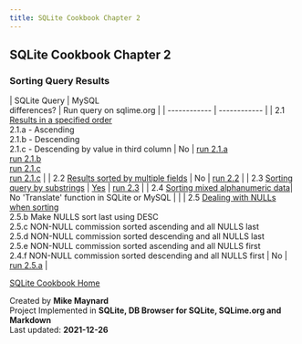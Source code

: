 ```yaml
---
title: SQLite Cookbook Chapter 2
---
```

## SQLite Cookbook Chapter 2

### Sorting Query Results

| SQLite Query        | MySQL<BR>differences? | Run query on sqlime.org |
| ------------ | ------------ |
| 2.1 [Results in a specified order](https://github.com/bibliodatos/SQLite_Cookbook/blob/main/chapter_2/2.1.sql)<BR>  2.1.a  - Ascending<BR>  2.1.b - Descending<BR>  2.1.c - Descending by value in third column | No | [run 2.1.a](https://sqlime.org/#gist:d4c9c5d7fde993304b59fdb51059701f)<BR>[run 2.1.b](https://sqlime.org/#gist:6c6cc239ea780bd808948c2f6e8a02ed)<BR>[run 2.1.c](https://sqlime.org/#gist:e5943e9e3bb4d1304d850e3693b48272)<BR>[run 2.1.c](https://sqlime.org/#gist:e5943e9e3bb4d1304d850e3693b48272) |
| 2.2 [Results sorted by multiple fields](https://github.com/bibliodatos/SQLite_Cookbook/blob/main/chapter_2/2.2.sql) | No | [run 2.2](https://sqlime.org/#gist:d0d5f1ff743bf98c628efc437c906102) |
| 2.3 [Sorting query by substrings](https://github.com/bibliodatos/SQLite_Cookbook/blob/main/chapter_2/2.3.sql) | [Yes](len.html) | [run 2.3](https://sqlime.org/#gist:bdcd7b9f6ba74a4704ae9a2ef8f0aaeb) |
| 2.4 [Sorting mixed alphanumeric data](https://github.com/bibliodatos/SQLite_Cookbook/blob/main/chapter_2/2.4.sql)| No 'Translate' function in SQLite or MySQL | |
| 2.5 [Dealing with NULLs when sorting](https://github.com/bibliodatos/SQLite_Cookbook/blob/main/chapter_2/2.5.sql)<BR>2.5.b Make NULLS sort last using DESC<BR>2.5.c NON-NULL commission sorted ascending and all NULLS last<BR>2.5.d NON-NULL commission sorted descending and all NULLS last<BR>2.5.e NON-NULL commission sorted ascending and all NULLS first<BR>2.4.f NON-NULL commission sorted descending and all NULLS first | No | [run 2.5.a](https://sqlime.org/#gist:537dc372b70fcf51f7192026d99c32c1) |

[SQLite Cookbook Home](./index.html)

Created by **Mike Maynard**<BR>
Project Implemented in **SQLite, DB Browser for SQLite, SQLime.org and Markdown**<BR>
Last updated: **2021-12-26**
